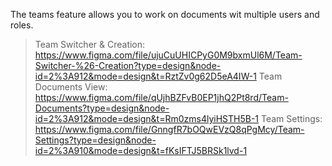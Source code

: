 The teams feature allows you to work on documents wit multiple users and roles.

> Team Switcher & Creation: https://www.figma.com/file/ujuCuUHICPyG0M9bxmUl6M/Team-Switcher-%26-Creation?type=design&node-id=2%3A912&mode=design&t=RztZv0g62D5eA4IW-1
> Team Documents View: https://www.figma.com/file/qUjhBZFvB0EP1jhQ2Pt8rd/Team-Documents?type=design&node-id=2%3A912&mode=design&t=Rm0zms4lyiHSTH5B-1
> Team Settings: https://www.figma.com/file/GnngfR7bOQwEVzQ8qPgMcy/Team-Settings?type=design&node-id=2%3A910&mode=design&t=fKsIFTJ5BRSk1lvd-1